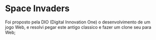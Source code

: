 # Space Invaders
 Foi proposto pela DIO (Digital Innovation One) o desenvolvimento de um jogo Web, e resolvi pegar este antigo classico e fazer um clone seu para Web;
